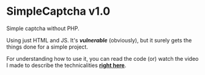 # SimpleCaptcha v1.0
Simple captcha without PHP.

Using just HTML and JS. It's __*vulnerable*__ (obviously), but it surely gets the things done for a simple project.

For understanding how to use it, you can read the code (or) watch the video I made to describe the technicalities **[right here](https://www.youtube.com/watch?v=2EsiEcu7v0A)**.
